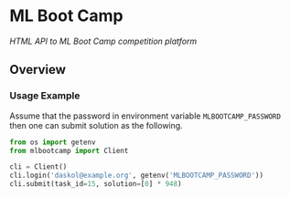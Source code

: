 # ML Boot Camp

*HTML API to ML Boot Camp competition platform*

## Overview

### Usage Example

Assume that the password in environment variable `MLBOOTCAMP_PASSWORD` then one
can submit solution as the following.

```python
from os import getenv
from mlbootcamp import Client

cli = Client()
cli.login('daskol@example.org', getenv('MLBOOTCAMP_PASSWORD'))
cli.submit(task_id=15, solution=[0] * 948)
```
